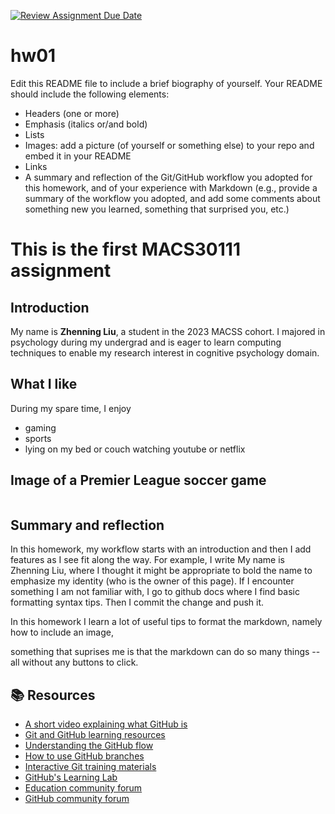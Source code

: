 [![Review Assignment Due Date](https://classroom.github.com/assets/deadline-readme-button-24ddc0f5d75046c5622901739e7c5dd533143b0c8e959d652212380cedb1ea36.svg)](https://classroom.github.com/a/bEPlIkIB)
# hw01

Edit this README file to include a brief biography of yourself. Your README should include the following elements:
* Headers (one or more)
* Emphasis (italics or/and bold)
* Lists
* Images: add a picture (of yourself or something else) to your repo and embed it in your README
* Links
* A summary and reflection of the Git/GitHub workflow you adopted for this homework, and of your experience with Markdown (e.g., provide a summary of the workflow you adopted, and add some comments about something new you learned, something that surprised you, etc.)

# This is the first MACS30111 assignment
## Introduction
My name is **Zhenning Liu**, a student in the 2023 MACSS cohort. I majored in psychology during my undergrad and is eager to learn computing techniques to enable my research interest in cognitive psychology domain. 

## What I like
During my spare time, I enjoy 
- gaming
- sports
- lying on my bed or couch watching youtube or netflix

## Image of a Premier League soccer game
![]()
## Summary and reflection
In this homework, my workflow starts with an introduction and then I add features as I see fit along the way. For example, I write My name is Zhenning Liu, where I thought it might be appropriate to bold the name to emphasize my identity (who is the owner of this page). If I encounter something I am not familiar with, I go to github docs where I find basic formatting syntax tips. Then I commit the change and push it. 

In this homework I learn a lot of useful tips to format the markdown, namely how to include an image, 

something that suprises me is that the markdown can do so many things -- all without any buttons to click. 


## 📚  Resources 
* [A short video explaining what GitHub is](https://www.youtube.com/watch?v=w3jLJU7DT5E&feature=youtu.be) 
* [Git and GitHub learning resources](https://docs.github.com/en/github/getting-started-with-github/git-and-github-learning-resources) 
* [Understanding the GitHub flow](https://guides.github.com/introduction/flow/)
* [How to use GitHub branches](https://www.youtube.com/watch?v=H5GJfcp3p4Q&feature=youtu.be)
* [Interactive Git training materials](https://githubtraining.github.io/training-manual/#/01_getting_ready_for_class)
* [GitHub's Learning Lab](https://lab.github.com/)
* [Education community forum](https://education.github.community/)
* [GitHub community forum](https://github.community/)
